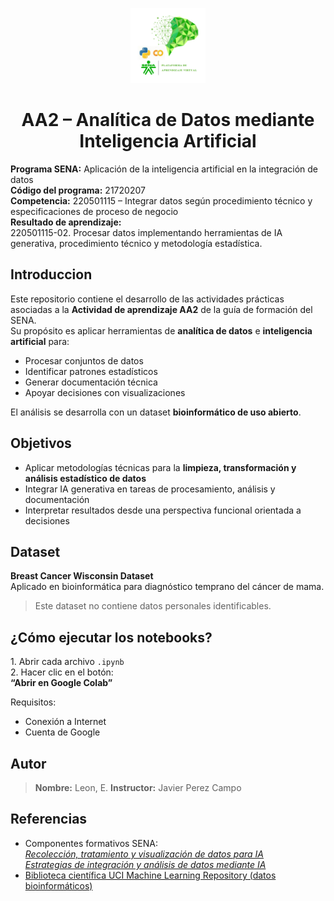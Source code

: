 <p align="center">
  <img src="docs/img/logo.png" alt="Logo SENA" width="120">
</p>

<h1 align="center">
  AA2 – Analítica de Datos mediante Inteligencia Artificial
</h1>


  <strong>Programa SENA:</strong> Aplicación de la inteligencia artificial en la integración de datos <br>
  <strong>Código del programa:</strong> 21720207 <br>
  <strong>Competencia:</strong> 220501115 – Integrar datos según procedimiento técnico y especificaciones de proceso de negocio <br>
  <strong>Resultado de aprendizaje:</strong><br>
  220501115-02. Procesar datos implementando herramientas de IA generativa, procedimiento técnico y metodología estadística.


## Introduccion
Este repositorio contiene el desarrollo de las actividades prácticas asociadas a la **Actividad de aprendizaje AA2** de la guía de formación del SENA.  
Su propósito es aplicar herramientas de **analítica de datos** e **inteligencia artificial** para:

- Procesar conjuntos de datos  
- Identificar patrones estadísticos  
- Generar documentación técnica  
- Apoyar decisiones con visualizaciones

El análisis se desarrolla con un dataset **bioinformático de uso abierto**.


## Objetivos
- Aplicar metodologías técnicas para la **limpieza, transformación y análisis estadístico de datos**
- Integrar IA generativa en tareas de procesamiento, análisis y documentación
- Interpretar resultados desde una perspectiva funcional orientada a decisiones



##  Dataset
 **Breast Cancer Wisconsin Dataset**  
Aplicado en bioinformática para diagnóstico temprano del cáncer de mama.

> Este dataset no contiene datos personales identificables.

## ¿Cómo ejecutar los notebooks?

1️. Abrir cada archivo `.ipynb`  
2️. Hacer clic en el botón:  
**“Abrir en Google Colab”**

 Requisitos:
- Conexión a Internet
- Cuenta de Google


## Autor
> **Nombre:** Leon, E. 
> **Instructor:** Javier Perez Campo



## Referencias
- Componentes formativos SENA:  
  [_Recolección, tratamiento y visualización de datos para IA_]()  
  [_Estrategias de integración y análisis de datos mediante IA_]()
- [Biblioteca científica UCI Machine Learning Repository (datos bioinformáticos)]()


